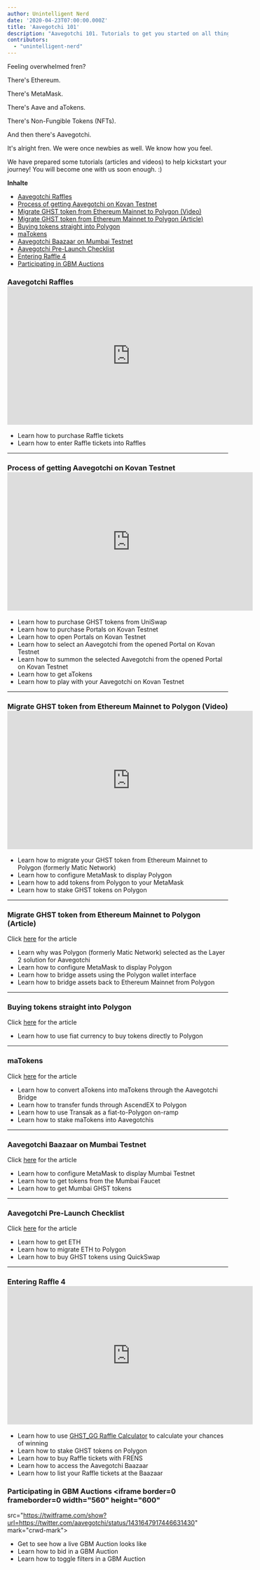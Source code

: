 ```yaml
---
author: Unintelligent Nerd
date: '2020-04-23T07:00:00.000Z'
title: 'Aavegotchi 101'
description: "Aavegotchi 101. Tutorials to get you started on all things blockchain, DeFi, and Aavegotchi!"
contributors:
  - "unintelligent-nerd"
---
```


Feeling overwhelmed fren?

There's Ethereum.

There's MetaMask.

There's Aave and aTokens.

There's Non-Fungible Tokens (NFTs).

And then there's Aavegotchi.

It's alright fren. We were once newbies as well. We know how you feel.

We have prepared some tutorials (articles and videos) to help kickstart your journey! You will become one with us soon enough. :)

<div class="contentsBox">

**Inhalte**

<ul>
<li><a href=#aavegotchi-raffles>Aavegotchi Raffles</a></li>
<li><a href=#process-of-getting-aavegotchi-on-kovan-testnet>Process of getting Aavegotchi on Kovan Testnet</a></li>
<li><a href=#migrate-ghst-token-from-ethereum-mainnet-to-polygon--video->Migrate GHST token from Ethereum Mainnet to Polygon (Video)</a></li>
<li><a href=#migrate-ghst-token-from-ethereum-mainnet-to-polygon--article->Migrate GHST token from Ethereum Mainnet to Polygon (Article)</a></li>
<li><a href=#buying-tokens-straight-into-polygon>Buying tokens straight into Polygon</a></li>
<li><a href=#matokens>maTokens</a></li>
<li><a href=#aavegotchi-baazaar-on-mumbai-testnet>Aavegotchi Baazaar on Mumbai Testnet</a></li>
<li><a href=#aavegotchi-pre-launch-checklist>Aavegotchi Pre-Launch Checklist</a></li>
<li><a href=#entering-raffle-4>Entering Raffle 4</a></li>
<li><a href=#participating-in-gbm-auctions>Participating in GBM Auctions</a></li>
</ul>

</div>

### Aavegotchi Raffles <iframe width="560" height="315" src="https://www.youtube.com/embed/gRfdL_0_ArA" frameborder="0" allow="accelerometer; autoplay; clipboard-write; encrypted-media; gyroscope; picture-in-picture" allowfullscreen mark="crwd-mark"></iframe>

* Learn how to purchase Raffle tickets
* Learn how to enter Raffle tickets into Raffles

<hr />

### Process of getting Aavegotchi on Kovan Testnet <iframe width="560" height="315" src="https://www.youtube.com/embed/Un9BTNzNS7c" frameborder="0" allow="accelerometer; autoplay; clipboard-write; encrypted-media; gyroscope; picture-in-picture" allowfullscreen mark="crwd-mark"></iframe>

* Learn how to purchase GHST tokens from UniSwap
* Learn how to purchase Portals on Kovan Testnet
* Learn how to open Portals on Kovan Testnet
* Learn how to select an Aavegotchi from the opened Portal on Kovan Testnet
* Learn how to summon the selected Aavegotchi from the opened Portal on Kovan Testnet
* Learn how to get aTokens
* Learn how to play with your Aavegotchi on Kovan Testnet

<hr />

### Migrate GHST token from Ethereum Mainnet to Polygon (Video) <iframe width="560" height="315" src="https://www.youtube.com/embed/7H22_refiQM" frameborder="0" allow="accelerometer; autoplay; clipboard-write; encrypted-media; gyroscope; picture-in-picture" allowfullscreen mark="crwd-mark"></iframe>

* Learn how to migrate your GHST token from Ethereum Mainnet to Polygon (formerly Matic Network)
* Learn how to configure MetaMask to display Polygon
* Learn how to add tokens from Polygon to your MetaMask
* Learn how to stake GHST tokens on Polygon

<hr />

### Migrate GHST token from Ethereum Mainnet to Polygon (Article)
Click [here](/polygon) for the article

* Learn why was Polygon (formerly Matic Network) selected as the Layer 2 solution for Aavegotchi
* Learn how to configure MetaMask to display Polygon
* Learn how to bridge assets using the Polygon wallet interface
* Learn how to bridge assets back to Ethereum Mainnet from Polygon

<hr />

### Buying tokens straight into Polygon
Click [here](https://trasher.substack.com/p/buying-your-tokens-straight-into) for the article

* Learn how to use fiat currency to buy tokens directly to Polygon

<hr />

### maTokens
Click [here](/matokens) for the article

* Learn how to convert aTokens into maTokens through the Aavegotchi Bridge
* Learn how to transfer funds through AscendEX to Polygon
* Learn how to use Transak as a fiat-to-Polygon on-ramp
* Learn how to stake maTokens into Aavegotchis

<hr />

### Aavegotchi Baazaar on Mumbai Testnet
Click [here](/mumbai-testnet) for the article

* Learn how to configure MetaMask to display Mumbai Testnet
* Learn how to get tokens from the Mumbai Faucet
* Learn how to get Mumbai GHST tokens

<hr />

### Aavegotchi Pre-Launch Checklist
Click [here](https://peakd.com/teammalaysia/@buzz.lightyear/your-aavegotchi-pre-launch-checklist) for the article

* Learn how to get ETH
* Learn how to migrate ETH to Polygon
* Learn how to buy GHST tokens using QuickSwap

<hr />

### Entering Raffle 4 <iframe width="560" height="315" src="https://www.youtube.com/embed/KWOyM5TIZ9U" title="YouTube video player" frameborder="0" allow="accelerometer; autoplay; clipboard-write; encrypted-media; gyroscope; picture-in-picture" allowfullscreen mark="crwd-mark"></iframe>

* Learn how to use [GHST_GG Raffle Calculator](https://ghst.gg/raffle-calculator) to calculate your chances of winning
* Learn how to stake GHST tokens on Polygon
* Learn how to buy Raffle tickets with FRENS
* Learn how to access the Aavegotchi Baazaar
* Learn how to list your Raffle tickets at the Baazaar

### Participating in GBM Auctions <iframe border=0 frameborder=0 width="560" height="600"
 src="https://twitframe.com/show?url=https://twitter.com/aavegotchi/status/1431647917446631430" mark="crwd-mark"></iframe>

* Get to see how a live GBM Auction looks like
* Learn how to bid in a GBM Auction
* Learn how to toggle filters in a GBM Auction